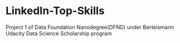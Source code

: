 # LinkedIn-Top-Skills
Project 1 of Data Foundation Nanodegree(DFND) under Bertelsmann Udacity Data Science Scholarship program
